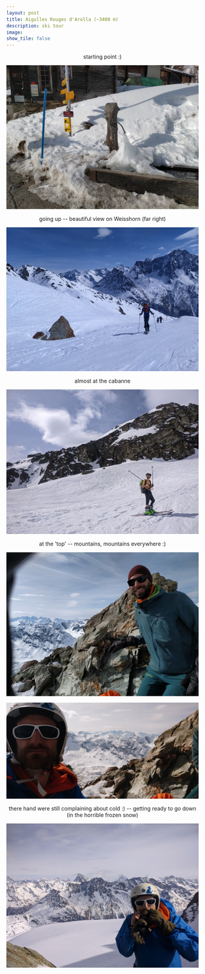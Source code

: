 ```yaml
---
layout: post
title: Aigulles Rouges d'Arolla (~3400 m)		
description: ski tour
image:
show_tile: false 
---
```


<center>starting point :)</center>

![](../assets/images/winter/aigulles_rouges_arolla/IMG_20220312_094622.jpg)
 


<center> going up -- beautiful view on Weisshorn (far right) </center>

![](../assets/images/winter/aigulles_rouges_arolla/IMG_20220312_115531.jpg)


<center> almost at the cabanne </center>

![](../assets/images/winter/aigulles_rouges_arolla/signal-2022-03-13-09-33-45-721.jpg)


<center> at the 'top' -- mountains, mountains everywhere :) </center>

![](../assets/images/winter/aigulles_rouges_arolla/IMG_20220312_141350.jpg)

![](../assets/images/winter/aigulles_rouges_arolla/IMG_20220312_141405.jpg)


<center> there hand were still complaining about cold :) -- getting ready to go down (in the horrible frozen snow) </center>


![](../assets/images/winter/aigulles_rouges_arolla/signal-2022-03-13-09-33-45-721-3.jpg)
